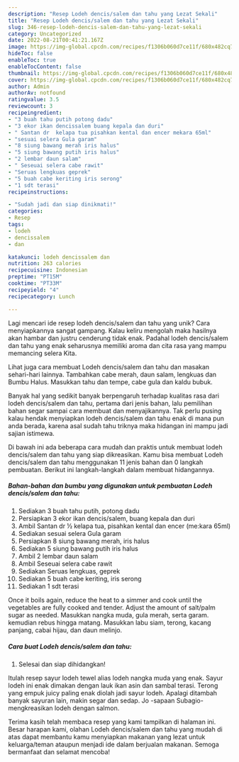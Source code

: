 ```yaml
---
description: "Resep Lodeh dencis/salem dan tahu yang Lezat Sekali"
title: "Resep Lodeh dencis/salem dan tahu yang Lezat Sekali"
slug: 346-resep-lodeh-dencis-salem-dan-tahu-yang-lezat-sekali
category: Uncategorized
date: 2022-08-21T00:41:21.167Z
image: https://img-global.cpcdn.com/recipes/f1306b060d7ce11f/680x482cq70/lodeh-dencissalem-dan-tahu-foto-resep-utama.jpg
hideToc: false
enableToc: true
enableTocContent: false
thumbnail: https://img-global.cpcdn.com/recipes/f1306b060d7ce11f/680x482cq70/lodeh-dencissalem-dan-tahu-foto-resep-utama.jpg
cover: https://img-global.cpcdn.com/recipes/f1306b060d7ce11f/680x482cq70/lodeh-dencissalem-dan-tahu-foto-resep-utama.jpg
author: Admin
authorAv: notfound
ratingvalue: 3.5
reviewcount: 3
recipeingredient:
- "3 buah tahu putih potong dadu"
- "3 ekor ikan dencissalem buang kepala dan duri"
- " Santan dr  kelapa tua pisahkan kental dan encer mekara 65ml"
- "sesuai selera Gula garam"
- "8 siung bawang merah iris halus"
- "5 siung bawang putih iris halus"
- "2 lembar daun salam"
- " Seseuai selera cabe rawit"
- "Seruas lengkuas geprek"
- "5 buah cabe keriting iris serong"
- "1 sdt terasi"
recipeinstructions:

- "Sudah jadi dan siap dinikmati!"
categories:
- Resep
tags:
- lodeh
- dencissalem
- dan

katakunci: lodeh dencissalem dan 
nutrition: 263 calories
recipecuisine: Indonesian
preptime: "PT15M"
cooktime: "PT33M"
recipeyield: "4"
recipecategory: Lunch

---
```





Lagi mencari ide resep lodeh dencis/salem dan tahu yang unik? Cara menyiapkannya sangat gampang. Kalau keliru mengolah maka hasilnya akan hambar dan justru cenderung tidak enak. Padahal lodeh dencis/salem dan tahu yang enak seharusnya memiliki aroma dan cita rasa yang mampu memancing selera Kita.





Lihat juga cara membuat Lodeh dencis/salem dan tahu dan masakan sehari-hari lainnya. Tambahkan cabe merah, daun salam, lengkuas dan Bumbu Halus. Masukkan tahu dan tempe, cabe gula dan kaldu bubuk.

Banyak hal yang sedikit banyak berpengaruh terhadap kualitas rasa dari lodeh dencis/salem dan tahu, pertama dari jenis bahan, lalu pemilihan bahan segar sampai cara membuat dan menyajikannya. Tak perlu pusing kalau hendak menyiapkan lodeh dencis/salem dan tahu enak di mana pun anda berada, karena asal sudah tahu triknya maka hidangan ini mampu jadi sajian istimewa.






Di bawah ini ada beberapa cara mudah dan praktis untuk membuat lodeh dencis/salem dan tahu yang siap dikreasikan. Kamu bisa membuat Lodeh dencis/salem dan tahu menggunakan 11 jenis bahan dan 0 langkah pembuatan. Berikut ini langkah-langkah dalam membuat hidangannya.

<!--inarticleads1-->

##### Bahan-bahan dan bumbu yang digunakan untuk pembuatan Lodeh dencis/salem dan tahu:

1. Sediakan 3 buah tahu putih, potong dadu
1. Persiapkan 3 ekor ikan dencis/salem, buang kepala dan duri
1. Ambil  Santan dr ½ kelapa tua, pisahkan kental dan encer (me:kara 65ml)
1. Sediakan sesuai selera Gula garam
1. Persiapkan 8 siung bawang merah, iris halus
1. Sediakan 5 siung bawang putih iris halus
1. Ambil 2 lembar daun salam
1. Ambil  Seseuai selera cabe rawit
1. Sediakan Seruas lengkuas, geprek
1. Sediakan 5 buah cabe keriting, iris serong
1. Sediakan 1 sdt terasi


Once it boils again, reduce the heat to a simmer and cook until the vegetables are fully cooked and tender. Adjust the amount of salt/palm sugar as needed. Masukkan nangka muda, gula merah, serta garam. kemudian rebus hingga matang. Masukkan labu siam, terong, kacang panjang, cabai hijau, dan daun melinjo. 

<!--inarticleads2-->

##### Cara buat Lodeh dencis/salem dan tahu:


1. Selesai dan siap dihidangkan!

Itulah resep sayur lodeh tewel alias lodeh nangka muda yang enak. Sayur lodeh ini enak dimakan dengan lauk ikan asin dan sambal terasi. Terong yang empuk juicy paling enak diolah jadi sayur lodeh. Apalagi ditambah banyak sayuran lain, makin segar dan sedap. Jo -sapaan Subagio- mengkreasikan lodeh dengan salmon. 

Terima kasih telah membaca resep yang kami tampilkan di halaman ini. Besar harapan kami, olahan Lodeh dencis/salem dan tahu yang mudah di atas dapat membantu kamu menyiapkan makanan yang lezat untuk keluarga/teman ataupun menjadi ide dalam berjualan makanan. Semoga bermanfaat dan selamat mencoba!
